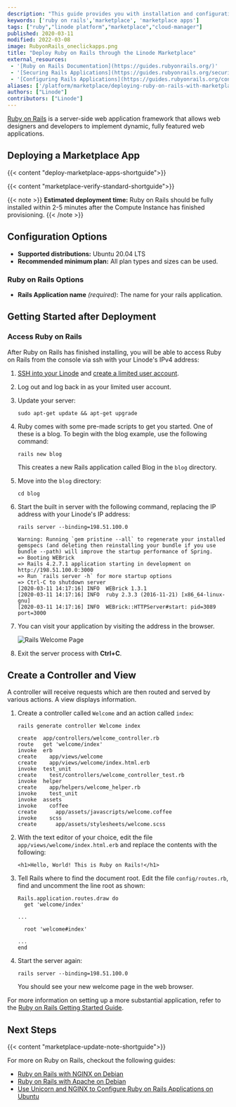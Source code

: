 ```yaml
---
description: "This guide provides you with installation and configuration instructions for deploying Ruby on Rails using the Lindoe One-Click Apps Marketplace."
keywords: ['ruby on rails','marketplace', 'marketplace apps']
tags: ["ruby","linode platform","marketplace","cloud-manager"]
published: 2020-03-11
modified: 2022-03-08
image: RubyonRails_oneclickapps.png
title: "Deploy Ruby on Rails through the Linode Marketplace"
external_resources:
 - '[Ruby on Rails Documentation](https://guides.rubyonrails.org/)'
 - '[Securing Rails Applications](https://guides.rubyonrails.org/security.html)'
 - '[Configuring Rails Applications](https://guides.rubyonrails.org/configuring.html)'
aliases: ['/platform/marketplace/deploying-ruby-on-rails-with-marketplace-apps/', '/platform/one-click/deploying-ruby-on-rails-with-one-click-apps/','/guides/deploying-ruby-on-rails-with-one-click-apps/', '/guides/deploying-ruby-on-rails-with-marketplace-apps/','/guides/ruby-on-rails-marketplace-app/']
authors: ["Linode"]
contributors: ["Linode"]
---
```


[Ruby on Rails](http://rubyonrails.org/) is a server-side web application framework that allows web designers and developers to implement dynamic, fully featured web applications.

## Deploying a Marketplace App

{{< content "deploy-marketplace-apps-shortguide">}}

{{< content "marketplace-verify-standard-shortguide">}}

{{< note >}}
**Estimated deployment time:** Ruby on Rails should be fully installed within 2-5 minutes after the Compute Instance has finished provisioning.
{{< /note >}}

## Configuration Options

- **Supported distributions:** Ubuntu 20.04 LTS
- **Recommended minimum plan:** All plan types and sizes can be used.

### Ruby on Rails Options

- **Rails Application name** *(required)*: The name for your rails application.

## Getting Started after Deployment

### Access Ruby on Rails

After Ruby on Rails has finished installing, you will be able to access Ruby on Rails from the console via ssh with your Linode's IPv4 address:

1.  [SSH into your Linode](/docs/products/compute/compute-instances/guides/set-up-and-secure/#connect-to-the-instance) and [create a limited user account](/docs/products/compute/compute-instances/guides/set-up-and-secure/#add-a-limited-user-account).

1.  Log out and log back in as your limited user account.

1.  Update your server:

        sudo apt-get update && apt-get upgrade

1.  Ruby comes with some pre-made scripts to get you started. One of these is a blog. To begin with the blog example, use the following command:

        rails new blog

    This creates a new Rails application called Blog in the `blog` directory.

1.  Move into the `blog` directory:

        cd blog

1.  Start the built in server with the following command, replacing the IP address with your Linode's IP address:

        rails server --binding=198.51.100.0

    ```output
    Warning: Running `gem pristine --all` to regenerate your installed gemspecs (and deleting then reinstalling your bundle if you use bundle --path) will improve the startup performance of Spring.
    => Booting WEBrick
    => Rails 4.2.7.1 application starting in development on http://198.51.100.0:3000
    => Run `rails server -h` for more startup options
    => Ctrl-C to shutdown server
    [2020-03-11 14:17:16] INFO  WEBrick 1.3.1
    [2020-03-11 14:17:16] INFO  ruby 2.3.3 (2016-11-21) [x86_64-linux-gnu]
    [2020-03-11 14:17:16] INFO  WEBrick::HTTPServer#start: pid=3089 port=3000
    ```

1.  You can visit your application by visiting the address in the browser.

    ![Rails Welcome Page](rails-welcome-page.png "Rails Welcome Page")

1.  Exit the server process with **Ctrl+C**.

## Create a Controller and View

A controller will receive requests which are then routed and served by various actions. A view displays information.

1.  Create a controller called `Welcome` and an action called `index`:

        rails generate controller Welcome index

    ```output
    create  app/controllers/welcome_controller.rb
    route   get 'welcome/index'
    invoke  erb
    create    app/views/welcome
    create    app/views/welcome/index.html.erb
    invoke  test_unit
    create    test/controllers/welcome_controller_test.rb
    invoke  helper
    create    app/helpers/welcome_helper.rb
    invoke    test_unit
    invoke  assets
    invoke    coffee
    create      app/assets/javascripts/welcome.coffee
    invoke    scss
    create      app/assets/stylesheets/welcome.scss
    ```

1.  With the text editor of your choice, edit the file `app/views/welcome/index.html.erb` and replace the contents with the following:

    ```file {title="app/views/welcome/index.html.erb" lang="html"}
    <h1>Hello, World! This is Ruby on Rails!</h1>
    ```

1.  Tell Rails where to find the document root. Edit the file `config/routes.rb`, find and uncomment the line root as shown:

    ```file {title="config/routes" lang="conf"}
    Rails.application.routes.draw do
      get 'welcome/index'

    ...

      root 'welcome#index'

    ...
    end
    ```

1.  Start the server again:

        rails server --binding=198.51.100.0

    You should see your new welcome page in the web browser.

For more information on setting up a more substantial application, refer to the [Ruby on Rails Getting Started Guide](https://guides.rubyonrails.org/getting_started.html).

## Next Steps

{{< content "marketplace-update-note-shortguide">}}

For more on Ruby on Rails, checkout the following guides:

- [Ruby on Rails with NGINX on Debian](/docs/guides/ruby-on-rails-nginx-debian/)
- [Ruby on Rails with Apache on Debian](/docs/guides/ruby-on-rails-apache-debian/)
- [Use Unicorn and NGINX to Configure Ruby on Rails Applications on Ubuntu](/docs/guides/use-unicorn-and-nginx-on-ubuntu-18-04/)
